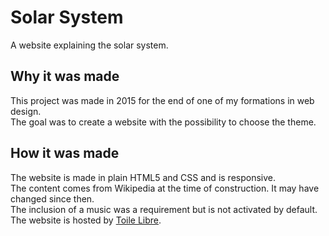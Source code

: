 # Solar System

A website explaining the solar system.
<br>
## Why it was made

This project was made in 2015 for the end of one of my formations in web design.<br>
The goal was to create a website with the possibility to choose the theme.
<br>
## How it was made

The website is made in plain HTML5 and CSS and is responsive.<br>
The content comes from Wikipedia at the time of construction. It may have changed since then.<br>
The inclusion of a music was a requirement but is not activated by default.<br>
The website is hosted by [Toile Libre](https://www.toile-libre.org/).
